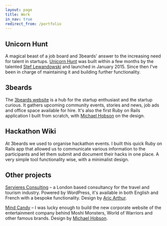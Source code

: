 ```yaml
---
layout: page
title: Work
in_nav: true
redirect_from: /portfolio
---
```


## Unicorn Hunt

A magical beast of a job board and 3beards' answer to the increasing need for talent in startups.
[Unicorn Hunt](https://unicornhunt.io) was built within a few months by the talented [Stef
Lewandowski](https://twitter.com/stef) and launched in January 2015. Since then I've been in charge
of maintaining it and building further functionality.

## 3beards

The [3beards website](http://3-beards.com) is a hub for the startup enthusiast and the startup
curious. It gathers upcoming community events, stories and news, job ads and office space available
for hire. It's also the first Ruby on Rails application I built from scratch, with [Michael
Hobson](https://twitter.com/imhobson) on the design.

## Hackathon Wiki

At 3beards we used to organise hackathon events. I built this quick Ruby on Rails app that allowed
us to communicate various information to the participants and let them submit and document their
hacks in one place. A very simple tool functionality wise, with a minimalist design.

## Other projects

[Servieres Consulting](http://servieres-consulting.com) – a London based consultancy for the travel
and tourism industry. Powered by WordPress, it's available in both English and French with a bespoke
functionality. Design by [Aric Arthur](http://aricarthur.co.uk).

[Mind Candy](http://mindcandy.com) – I was lucky enough to build the new corporate website of the
entertainment company behind Moshi Monsters, World of Warriors and other famous brands. Design by
[Michael Hobson](https://twitter.com/imhobson).
